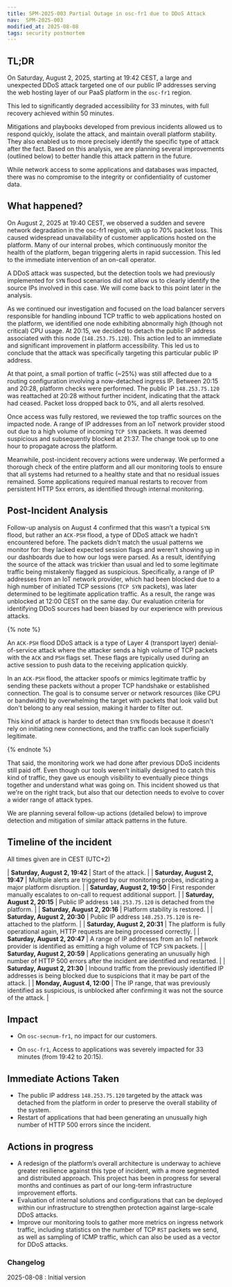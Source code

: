 ```yaml
---
title: SPM-2025-003 Partial Outage in osc-fr1 due to DDoS Attack
nav:  SPM-2025-003
modified_at: 2025-08-08
tags: security postmortem
---
```


## TL;DR

On Saturday, August 2, 2025, starting at 19:42 CEST, a large and unexpected DDoS attack targeted one of our public IP addresses serving the web hosting layer of our PaaS platform in the `osc-fr1` region.

This led to significantly degraded accessibility for 33 minutes, with full recovery achieved within 50 minutes.

Mitigations and playbooks developed from previous incidents allowed us to respond quickly, isolate the attack, and maintain overall platform stability. They also enabled us to more precisely identify the specific type of attack after the fact. Based on this analysis, we are planning several improvements (outlined below) to better handle this attack pattern in the future.

While network access to some applications and databases was impacted, there was no compromise to the integrity or confidentiality of customer data.

## What happened?

On August 2, 2025 at 19:40 CEST, we observed a sudden and severe network degradation in the osc-fr1 region, with up to 70% packet loss. This caused widespread unavailability of customer applications hosted on the platform.
Many of our internal probes, which continuously monitor the health of the platform, began triggering alerts in rapid succession. This led to the immediate intervention of an on-call operator.

A DDoS attack was suspected, but the detection tools we had previously implemented for `SYN` flood scenarios did not allow us to clearly identify the source IPs involved in this case. We will come back to this point later in the analysis.

As we continued our investigation and focused on the load balancer servers responsible for handling inbound TCP traffic to web applications hosted on the platform, we identified one node exhibiting abnormally high (though not critical) CPU usage. At 20:15, we decided to detach the public IP address associated with this node (`148.253.75.120`). This action led to an immediate and significant improvement in platform accessibility. This led us to conclude that the attack was specifically targeting this particular public IP address.

At that point, a small portion of traffic (~25%) was still affected due to a routing configuration involving a now-detached ingress IP. Between 20:15 and 20:28, platform checks were performed. The public IP `148.253.75.120` was reattached at 20:28 without further incident, indicating that the attack had ceased. Packet loss dropped back to 0%, and all alerts resolved.

Once access was fully restored, we reviewed the top traffic sources on the impacted node. A range of IP addresses from an IoT network provider stood out due to a high volume of incoming `TCP SYN` packets. It was deemed suspicious and subsequently blocked at 21:37. The change took up to one hour to propagate across the platform.

Meanwhile, post-incident recovery actions were underway. We performed a thorough check of the entire platform and all our monitoring tools to ensure that all systems had returned to a healthy state and that no residual issues remained. Some applications required manual restarts to recover from persistent HTTP 5xx errors, as identified through internal monitoring.

## Post-Incident Analysis

Follow-up analysis on August 4 confirmed that this wasn’t a typical `SYN` flood, but rather an `ACK-PSH` flood, a type of DDoS attack we hadn’t encountered before. The packets didn’t match the usual patterns we monitor for: they lacked expected session flags and weren’t showing up in our dashboards due to how our logs were parsed. As a result, identifying the source of the attack was trickier than usual and led to some legitimate traffic being mistakenly flagged as suspicious. Specifically, a range of IP addresses from an IoT network provider, which had been blocked due to a high number of initiated TCP sessions (`TCP SYN` packets), was later determined to be legitimate application traffic. As a result, the range was unblocked at 12:00 CEST on the same day. Our evaluation criteria for identifying DDoS sources had been biased by our experience with previous attacks. 


{% note %}

An `ACK-PSH` flood DDoS attack is a type of Layer 4 (transport layer) denial-of-service attack where the attacker sends a high volume of TCP packets with the `ACK` and `PSH` flags set. These flags are typically used during an active session to push data to the receiving application quickly.

In an `ACK-PSH` flood, the attacker spoofs or mimics legitimate traffic by sending these packets without a proper TCP handshake or established connection. The goal is to consume server or network resources (like CPU or bandwidth) by overwhelming the target with packets that look valid but don't belong to any real session, making it harder to filter out.
 
This kind of attack is harder to detect than `SYN` floods because it doesn't rely on initiating new connections, and the traffic can look superficially legitimate.

{% endnote %}

That said, the monitoring work we had done after previous DDoS incidents still paid off. Even though our tools weren’t initially designed to catch this kind of traffic, they gave us enough visibility to eventually piece things together and understand what was going on. This incident showed us that we're on the right track, but also that our detection needs to evolve to cover a wider range of attack types.

We are planning several follow-up actions (detailed below) to improve detection and mitigation of similar attack patterns in the future.

## Timeline of the incident

All times given are in CEST (UTC+2)

| **Saturday, August 2, 19:42** | Start of the attack. |
| **Saturday, August 2, 19:47** | Multiple alerts are triggered by our monitoring probes, indicating a major platform disruption. |
| **Saturday, August 2, 19:50** | First responder manually escalates to on-call to request additional support. |
| **Saturday, August 2, 20:15** | Public IP address `148.253.75.120` is detached from the platform. |
| **Saturday, August 2, 20:16** | Platform stability is restored. |
| **Saturday, August 2, 20:30** | Public IP address `148.253.75.120` is re-attached to the platform. |
| **Saturday, August 2, 20:31** | The platform is fully operational again, HTTP requests are being processed correctly. |
| **Saturday, August 2, 20:47** | A range of IP addresses from an IoT network provider is identified as emitting a high volume of TCP `SYN` packets. |
| **Saturday, August 2, 20:59** | Applications generating an unusually high number of HTTP 500 errors after the incident are identified and restarted. |
| **Saturday, August 2, 21:30** | Inbound traffic from the previously identified IP addresses is being blocked due to suspicions that it may be part of the attack. |
| **Monday, August 4, 12:00** | The IP range, that was previously identified as suspicious, is unblocked after confirming it was not the source of the attack. |

## Impact

- On `osc-secnum-fr1`, no impact for our customers. 

- On `osc-fr1`, Access to applications was severely impacted for 33 minutes (from 19:42 to 20:15).

## Immediate Actions Taken

- The public IP address `148.253.75.120` targeted by the attack was detached from the platform in order to preserve the overall stability of the system.
- Restart of applications that had been generating an unusually high number of HTTP 500 errors since the incident.

## Actions in progress

- A redesign of the platform’s overall architecture is underway to achieve greater resilience against this type of incident, with a more segmented and distributed approach. This project has been in progress for several months and continues as part of our long-term infrastructure improvement efforts.
- Evaluation of internal solutions and configurations that can be deployed within our infrastructure to strengthen protection against large-scale DDoS attacks.
- Improve our monitoring tools to gather more metrics on ingress network traffic, including statistics on the number of TCP `RST` packets we send, as well as sampling of ICMP traffic, which can also be used as a vector for DDoS attacks.

### Changelog

2025-08-08 : Initial version